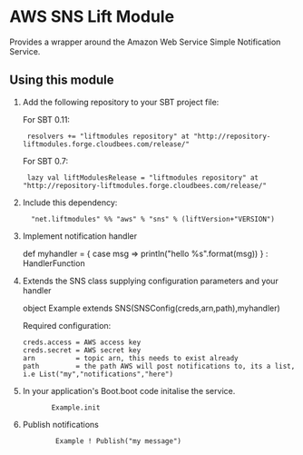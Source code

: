 # AWS SNS Lift Module

Provides a wrapper around the Amazon Web Service Simple Notification Service. 

## Using this module

1. Add the following repository to your SBT project file:

    For SBT 0.11:

        resolvers += "liftmodules repository" at "http://repository-liftmodules.forge.cloudbees.com/release/"

    For SBT 0.7:

        lazy val liftModulesRelease = "liftmodules repository" at "http://repository-liftmodules.forge.cloudbees.com/release/"

2. Include this dependency:

         "net.liftmodules" %% "aws" % "sns" % (liftVersion+"VERSION")

3. Implement notification handler

 
    def myhandler = { 
      case msg => println("hello %s".format(msg))
    } : HandlerFunction
 
4.  Extends the SNS class supplying configuration parameters and your handler 

    object Example extends SNS(SNSConfig(creds,arn,path),myhandler) 

    Required configuration: 

    	creds.access = AWS access key 
    	creds.secret = AWS secret key 
    	arn  		 = topic arn, this needs to exist already
    	path		 = the path AWS will post notifications to, its a list, i.e List("my","notifications","here")


4. In your application's Boot.boot code initalise the service.

              Example.init

5.	Publish notifications 

				Example ! Publish("my message")              



